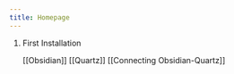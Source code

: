 ```yaml
---
title: Homepage
---
```

1. First Installation

	[[Obsidian]]
	[[Quartz]]
	[[Connecting Obsidian-Quartz]]